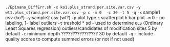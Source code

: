 `./Epinano_DiffErr.sh -x ko1.plus_strand.per.site.var.csv -y wt1.plus_strand.per.site.var.csv -p c -m 0  -c 30 -t 5 -q`
	`-x` sample1 csv (ko?)
	`-y` sample2 csv (wt?)
	`-p` plot type
		`c` scatterplot
		`b` bar plot
	`-m` 0 - no labeling, 1- label outliers
	`-t` treshold \* sd - used to determine `OLS` (Ordinary Least Squares regression) outliers/candidates of modification sites
		5 by default
	`-c` minimum depth ????????????????
		30 by default
	`-q`  - include quality scores to compute summed errors (or not if not used)


